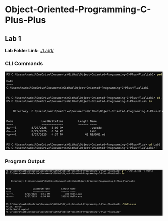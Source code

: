 # Object-Oriented-Programming-C-Plus-Plus

## Lab 1

**Lab Folder Link:** [./Lab1/](./Lab1/)

### CLI Commands
![CLI Commands](./Lab1/cli_screenshot.png)

### Program Output
![Program Output](./Lab1/hello_output.png)
